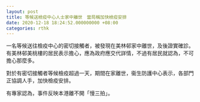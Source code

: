 ```yaml
---
layout: post
title: 等候送檢疫中心人士家中離世　當局稱加快檢疫安排
date: 2020-12-18 18:24:52.000000000 +08:00
categories: rthk
---
```


一名等候送往檢疫中心的密切接觸者，被發現在美林邨家中離世，及後證實確診。有美林邨美桃樓的居民表示擔心，應為政府應交代詳情，不過有居民就認為，不可擔心那麼多。

對於有密切接觸者等候檢疫超過一天，期間在家離世，衞生防護中心表示，各部門正協調人手，加快檢疫安排。

有專家認為，事件反映本港離不開「慢三拍」。
